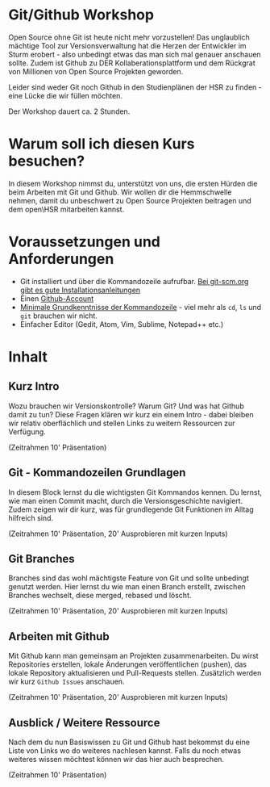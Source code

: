 # Git/Github Workshop
Open Source ohne Git ist heute nicht mehr vorzustellen! Das unglaublich mächtige Tool zur Versionsverwaltung hat die Herzen der
Entwickler im Sturm erobert - also unbedingt etwas das man sich mal genauer anschauen sollte.
Zudem ist Github zu DER Kollaberationsplattform und dem Rückgrat von Millionen von Open Source Projekten geworden.

Leider sind weder Git noch Github in den Studienplänen der HSR zu finden - eine Lücke die wir füllen möchten.

Der Workshop dauert ca. 2 Stunden.

# Warum soll ich diesen Kurs besuchen?

In diesem Workshop nimmst du, unterstützt von uns, die ersten Hürden die beim Arbeiten mit Git und Github.
Wir wollen dir die Hemmschwelle nehmen, damit du unbeschwert zu Open Source Projekten beitragen und dem open\HSR mitarbeiten kannst.


# Voraussetzungen und Anforderungen

* Git installiert und über die Kommandozeile aufrufbar. [Bei git-scm.org gibt es gute Installationsanleitungen](https://git-scm.com/)
* Einen [Github-Account](https://github.com/)
* [Minimale Grundkenntnisse der Kommandozeile](https://wiki.ubuntuusers.de/Shell/Einf%C3%BChrung/) - viel mehr als `cd`, `ls` und `git` brauchen wir nicht.
* Einfacher Editor (Gedit, Atom, Vim, Sublime, Notepad++ etc.)

# Inhalt

## Kurz Intro
Wozu brauchen wir Versionskontrolle? Warum Git? Und was hat Github damit zu tun?
Diese Fragen klären wir kurz ein einem Intro - dabei bleiben wir relativ oberflächlich und stellen Links zu weitern Ressourcen zur Verfügung.

(Zeitrahmen 10' Präsentation)


## Git - Kommandozeilen Grundlagen
In diesem Block lernst du die wichtigsten Git Kommandos kennen. Du lernst, wie man einen Commit macht, durch die
Versionsgeschichte navigiert. Zudem zeigen wir dir kurz, was für grundlegende Git Funktionen im Alltag hilfreich sind.

(Zeitrahmen 10' Präsentation, 20' Ausprobieren mit kurzen Inputs)

## Git Branches
Branches sind das wohl mächtigste Feature von Git und sollte unbedingt genutzt werden. Hier lernst du wie man
einen Branch erstellt, zwischen Branches wechselt, diese merged, rebased und löscht.

(Zeitrahmen 10' Präsentation, 20' Ausprobieren mit kurzen Inputs)


## Arbeiten mit Github
Mit Github kann man gemeinsam an Projekten zusammenarbeiten. Du wirst Repositories erstellen, lokale Änderungen veröffentlichen (pushen),
das lokale Repository aktualisieren und Pull-Requests stellen. Zusätzlich werden wir kurz `Github Issues` anschauen.

(Zeitrahmen 10' Präsentation, 20' Ausprobieren mit kurzen Inputs)


## Ausblick / Weitere Ressource
Nach dem du nun Basiswissen zu Git und Github hast bekommst du eine Liste von Links wo do weiteres nachlesen kannst.
Falls du noch etwas weiteres wissen möchtest können wir das hier auch besprechen.

(Zeitrahmen 10' Präsentation)
